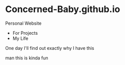 # Concerned-Baby.github.io

Personal Website
  - For Projects
  - My Life

One day I'll find out exactly why I have this

man this is kinda fun
